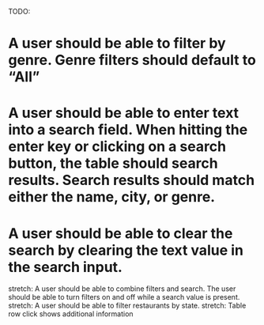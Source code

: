 TODO:

# A user should be able to filter by genre. Genre filters should default to “All”

# A user should be able to enter text into a search field. When hitting the enter key or clicking on a search button, the table should search results. Search results should match either the name, city, or genre.

# A user should be able to clear the search by clearing the text value in the search input.

stretch: A user should be able to combine filters and search. The user should be able to turn filters on and off while a search value is present.
stretch: A user should be able to filter restaurants by state.
stretch: Table row click shows additional information

